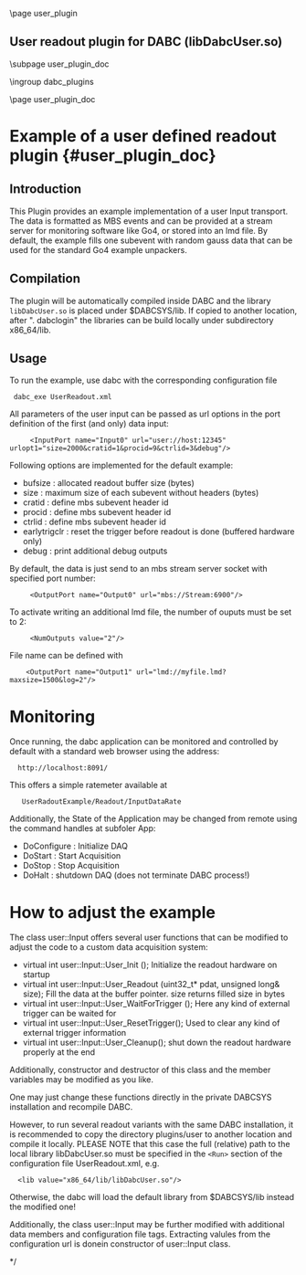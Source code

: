 \page user_plugin
## User readout plugin for DABC (libDabcUser.so)

\subpage user_plugin_doc

\ingroup dabc_plugins


\page user_plugin_doc
# Example of a user defined readout plugin {#user_plugin_doc}


## Introduction

This Plugin provides an example implementation of a user Input transport.
The data is formatted as MBS events and can be provided at a stream server for monitoring
software like Go4, or stored into an lmd file. By default, the example fills one subevent with
random gauss data that can be used for the standard Go4 example unpackers.



## Compilation

The plugin will be automatically compiled inside DABC and the library `libDabcUser.so` is
placed under $DABCSYS/lib. If copied to another location, after ". dabclogin" the libraries can be build locally under
subdirectory x86_64/lib.


##  Usage
 To run the example, use dabc with the corresponding configuration file

     dabc_exe UserReadout.xml


All parameters of the user input can be passed as url options in the port definition of the first
 (and only) data input:

~~~~{.xml}
     <InputPort name="Input0" url="user://host:12345" urlopt1="size=2000&cratid=1&procid=9&ctrlid=3&debug"/>
~~~~~

Following options are implemented for the default example:
- bufsize      : allocated readout buffer size (bytes)
- size         : maximum size of each subevent without headers (bytes)
- cratid       : define mbs subevent header id
- procid       : define mbs subevent header id
- ctrlid       : define mbs subevent header id
- earlytrigclr : reset the trigger before readout is done (buffered hardware only)
- debug        : print additional debug outputs

By default, the data is just send to an mbs stream server socket with specified port number:

~~~~{.xml}
     <OutputPort name="Output0" url="mbs://Stream:6900"/>
~~~~

To activate writing an additional lmd file, the number of ouputs must be set to 2:

~~~~{.xml}
     <NumOutputs value="2"/>
~~~~

File name can be defined with

~~~~{.xml}
    <OutputPort name="Output1" url="lmd://myfile.lmd?maxsize=1500&log=2"/>
~~~~



  Monitoring
  ==========
  Once running, the dabc application can be monitored and controlled by default
  with a standard web browser using the address:

      http://localhost:8091/

 This offers a simple ratemeter available at

       UserRadoutExample/Readout/InputDataRate

 Additionally, the State of the Application may be changed from remote using the command handles at subfoler App:
 - DoConfigure : Initialize DAQ
 - DoStart     : Start Acquisition
 - DoStop      : Stop Acquisition
 - DoHalt      : shutdown DAQ (does not terminate DABC process!)



 How to adjust the example
 =========================
 The class user::Input offers several user functions
 that can be modified to adjust the code to a custom data acquisition system:


- virtual int user::Input::User_Init ();
       Initialize the readout hardware on startup
- virtual int user::Input::User_Readout (uint32_t* pdat, unsigned long& size);
       Fill the data at the buffer pointer. size returns filled size in bytes
- virtual int user::Input::User_WaitForTrigger ();
      Here any kind of external trigger can be waited for
- virtual int user::Input::User_ResetTrigger();
     Used to clear any kind of external trigger information
- virtual int user::Input::User_Cleanup();
     shut down the readout hardware properly at the end

Additionally, constructor and destructor of this class and the member variables may be modified as you like.


 One may just change these functions directly in the private DABCSYS installation and recompile DABC.

 However, to run several readout variants with the same DABC installation, it is recommended to copy the directory
 plugins/user to another location and compile it locally.
 PLEASE NOTE that this case the full (relative) path to the local library  libDabcUser.so must be specified
 in the `<Run>` section of the configuration file UserReadout.xml, e.g.

      <lib value="x86_64/lib/libDabcUser.so"/>

 Otherwise, the dabc will load the default library from $DABCSYS/lib instead the modified one!


 Additionally, the class user::Input may be further modified with additional data members and configuration file
 tags. Extracting valules from the configuration url is donein constructor of user::Input class.

 */
